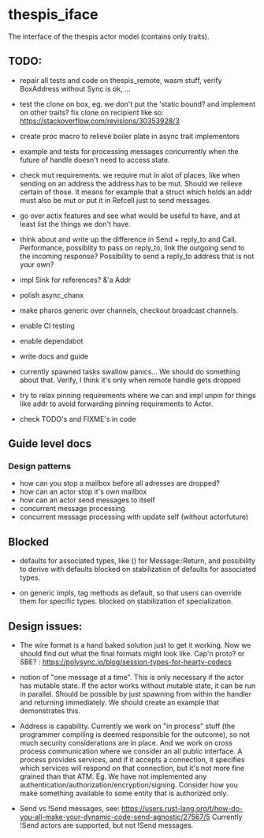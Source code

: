 # thespis_iface
The interface of the thespis actor model (contains only traits).


## TODO:

- repair all tests and code on thespis_remote, wasm stuff, verify BoxAddress without Sync is ok, ...

- test the clone on box, eg. we don't put the 'static bound? and implement on other traits?
  fix clone on recipient like so: https://stackoverflow.com/revisions/30353928/3

- create proc macro to relieve boiler plate in async trait implementors
- example and tests for processing messages concurrently when the future of handle doesn't need to access state.
- check mut requirements. we require mut in alot of places, like when sending on an address the address has to be mut. Should we relieve certain of those. It means for example that a struct which holds an addr must also be mut or put it in Refcell just to send messages.
- go over actix features and see what would be useful to have, and at least list the things we don't have.
- think about and write up the difference in Send + reply_to and Call. Performance, possiblity to pass on reply_to, link the outgoing send to the incoming response? Possibility to send a reply_to address that is not your own?
- impl Sink for references? &'a Addr<A>
- polish async_chanx
- make pharos generic over channels, checkout broadcast channels.
- enable CI testing
- enable dependabot
- write docs and guide
- currently spawned tasks swallow panics... We should do something about that. Verify, I think it's only when remote handle gets dropped
- try to relax pinning requirements where we can and impl unpin for things like addr to avoid
  forwarding pinning requirements to Actor.
- check TODO's and FIXME's in code

## Guide level docs

### Design patterns
- how can you stop a mailbox before all adresses are dropped?
- how can an actor stop it's own mailbox
- how can an actor send messages to itself
- concurrent message processing
- concurrent message processing with update self (without actorfuture)


## Blocked

- defaults for associated types, like () for Message::Return, and possibility to derive with defaults
  blocked on stabilization of defaults for associated types.

- on generic impls, tag methods as default, so that users can override them for specific types.
  blocked on stabilization of specialization.


## Design issues:

- The wire format is a hand baked solution just to get it working. Now we should find out what the final formats might look like. Cap'n proto? or SBE? : https://polysync.io/blog/session-types-for-hearty-codecs

- notion of "one message at a time". This is only necessary if the actor has mutable state. If the actor works without mutable state, it can be run in parallel.
  Should be possible by just spawning from within the handler and returning immediately. We should create an example that demonstrates this.

- Address is capability. Currently we work on "in process" stuff (the programmer compiling is deemed responsible for the outcome), so not much security considerations are in place. And we work on cross process communication where we consider an all public interface. A process provides services, and if it accepts a connection, it specifies which services will respond on that connection, but it's not more fine grained than that ATM. Eg. We have not implemented any authentication/authorization/encryption/signing.
Consider how you make something available to some entity that is authorized only.

- Send vs !Send messages, see: https://users.rust-lang.org/t/how-do-you-all-make-your-dynamic-code-send-agnostic/27567/5
  Currently !Send actors are supported, but not !Send messages.
